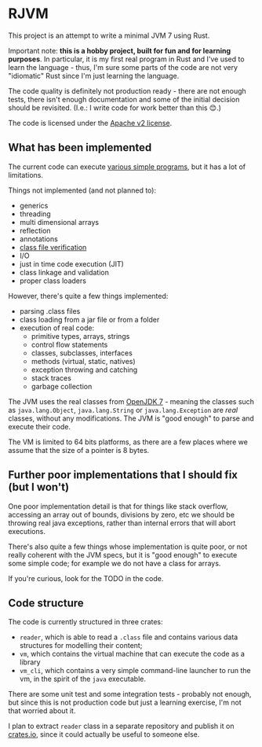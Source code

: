 # RJVM

This project is an attempt to write a minimal JVM 7 using Rust.

Important note: **this is a hobby project, built for fun and for learning purposes**. In particular, it is my first real
program in Rust and I've used to learn the language - thus, I'm sure some parts of the code are not very "idiomatic"
Rust since I'm just learning the language.

The code quality is definitely not production ready - there are not enough tests, there isn't enough documentation and
some of the initial decision should be revisited. (I.e.: I write code for work better than this 😊.)

The code is licensed under the [Apache v2 license](./LICENSE).

## What has been implemented

The current code can execute [various simple programs](./vm/tests/resources/rjvm), but it has a lot of limitations.

Things not implemented (and not planned to):

- generics
- threading
- multi dimensional arrays
- reflection
- annotations
- [class file verification](https://docs.oracle.com/javase/specs/jvms/se7/html/jvms-4.html#jvms-4.10)
- I/O
- just in time code execution (JIT)
- class linkage and validation
- proper class loaders

However, there's quite a few things implemented:

- parsing .class files
- class loading from a jar file or from a folder
- execution of real code:
    - primitive types, arrays, strings
    - control flow statements
    - classes, subclasses, interfaces
    - methods (virtual, static, natives)
    - exception throwing and catching
    - stack traces
    - garbage collection

The JVM uses the real classes from [OpenJDK 7](https://jdk.java.net/java-se-ri/7) - meaning the classes such as
`java.lang.Object`, `java.lang.String` or `java.lang.Exception` are _real_ classes, without any modifications. The JVM
is "good enough" to parse and execute their code.

The VM is limited to 64 bits platforms, as there are a few places where we assume that the size of a pointer is 8 bytes.

## Further poor implementations that I should fix (but I won't)

One poor implementation detail is that for things like stack overflow, accessing an array out of bounds, divisions by 
zero, etc we should be throwing real java exceptions, rather than internal errors that will abort executions. 

There's also quite a few things whose implementation is quite poor, or not really coherent with the JVM specs,
but it is "good enough" to execute some simple code; for example we do not have a class for arrays.

If you're curious, look for the TODO in the code.

## Code structure

The code is currently structured in three crates:

- `reader`, which is able to read a `.class` file and contains various data structures for modelling their content;
- `vm`, which contains the virtual machine that can execute the code as a library
- `vm_cli`, which contains a very simple command-line launcher to run the vm, in the spirit of the `java` executable.

There are some unit test and some integration tests - probably not enough, but since this is not production code but
just a learning exercise, I'm not that worried about it.

I plan to extract `reader` class in a separate repository and publish it on [crates.io](https://crates.io/), since it
could actually be useful to someone else.
